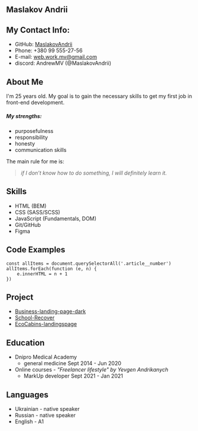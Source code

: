 ## Maslakov Andrii

## My Contact Info:
+ GitHub: [MaslakovAndrii](https://github.com/MaslakovAndrii)
+ Phone: +380 99 555-27-56
+ E-mail: web.work.mv@gmail.com
+ discord: AndrewMV (@MaslakovAndrii)

## About Me 
I'm 25 years old. My goal is to gain the necessary skills to get my first job in front-end development. 
##### My strengths: 
+ purposefulness
+ responsibility
+ honesty
+ communication skills 

The main rule for me is:
> _if I don’t know how to do something, I will definitely learn it._

## Skills
+ HTML (BEM)
+ CSS (SASS/SCSS)
+ JavaScript (Fundamentals, DOM)
+ Git/GitHub
+ Figma

## Code Examples
```
const allItems = document.querySelectorAll('.article__number')
allItems.forEach(function (e, n) {
    e.innerHTML = n + 1
})
```
## Project
+ [Business-landing-page-dark](https://maslakovandrii.github.io/Business-landing-page-dark-public/)
+ [School-Recover](https://maslakovandrii.github.io/School-Recover-public/)
+ [EcoCabins-landingspage](https://maslakovandrii.github.io/EcoCabins-landingspage-public/)

## Education
+ Dnipro Medical Academy
  + general medicine Sept 2014 - Jun 2020
+ Online courses - _"Freelancer lifestyle" by Yevgen Andrikanych_
  + MarkUp developer Sept 2021 - Jan 2021

## Languages
+ Ukrainian - native speaker
+ Russian - native speaker
+ English - A1
